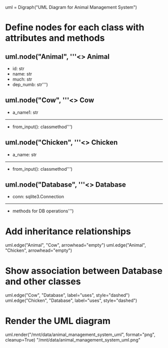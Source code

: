 uml = Digraph("UML Diagram for Animal Management System")

# Define nodes for each class with attributes and methods
uml.node("Animal", '''<<class>> Animal
------------------------
- id: str
- name: str
- much: str
- dep_numb: str''')

uml.node("Cow", '''<<class>> Cow
------------------------
- a_name1: str
------------------------
+ from_input(): classmethod''')

uml.node("Chicken", '''<<class>> Chicken
------------------------
- a_name: str
------------------------
+ from_input(): classmethod''')

uml.node("Database", '''<<class>> Database
------------------------
- conn: sqlite3.Connection
------------------------
+ methods for DB operations''')

# Add inheritance relationships
uml.edge("Animal", "Cow", arrowhead="empty")
uml.edge("Animal", "Chicken", arrowhead="empty")

# Show association between Database and other classes
uml.edge("Cow", "Database", label="uses", style="dashed")
uml.edge("Chicken", "Database", label="uses", style="dashed")

# Render the UML diagram
uml.render("/mnt/data/animal_management_system_uml", format="png", cleanup=True)
"/mnt/data/animal_management_system_uml.png"
